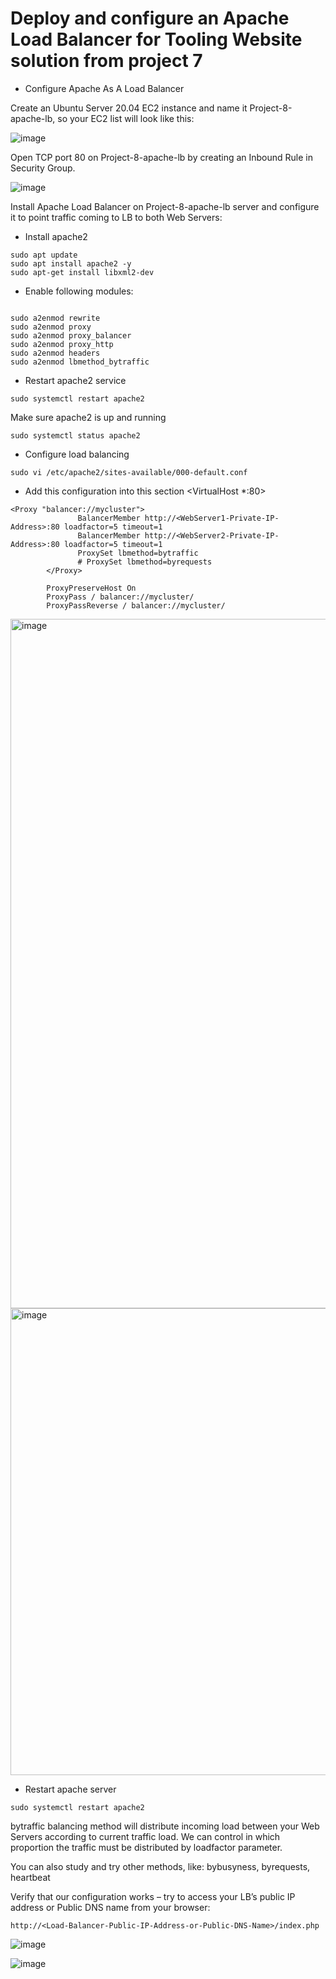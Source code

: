 
# Deploy and configure an Apache Load Balancer for Tooling Website solution from project 7 


- Configure Apache As A Load Balancer

Create an Ubuntu Server 20.04 EC2 instance and name it Project-8-apache-lb, so your EC2 list will look like this:

![image](https://github.com/sundoug01/darey.io_projects-/assets/28840209/f454f280-f81a-40bd-930c-dd44b68795b5)


Open TCP port 80 on Project-8-apache-lb by creating an Inbound Rule in Security Group.

![image](https://github.com/sundoug01/darey.io_projects-/assets/28840209/f5c95f4c-a22c-4571-a737-e25f27099447)


Install Apache Load Balancer on Project-8-apache-lb server and configure it to point traffic coming to LB to both Web Servers:

- Install apache2
```
sudo apt update
sudo apt install apache2 -y
sudo apt-get install libxml2-dev

```


- Enable following modules:
```

sudo a2enmod rewrite
sudo a2enmod proxy
sudo a2enmod proxy_balancer
sudo a2enmod proxy_http
sudo a2enmod headers
sudo a2enmod lbmethod_bytraffic

```

- Restart apache2 service
```
sudo systemctl restart apache2
```
Make sure apache2 is up and running
```
sudo systemctl status apache2
```
- Configure load balancing
```
sudo vi /etc/apache2/sites-available/000-default.conf
```
- Add this configuration into this section <VirtualHost *:80>  </VirtualHost>

```
<Proxy "balancer://mycluster">
               BalancerMember http://<WebServer1-Private-IP-Address>:80 loadfactor=5 timeout=1
               BalancerMember http://<WebServer2-Private-IP-Address>:80 loadfactor=5 timeout=1
               ProxySet lbmethod=bytraffic
               # ProxySet lbmethod=byrequests
        </Proxy>

        ProxyPreserveHost On
        ProxyPass / balancer://mycluster/
        ProxyPassReverse / balancer://mycluster/
```

<img width="1103" alt="image" src="https://github.com/sundoug01/darey.io_projects-/assets/28840209/8eac0764-c3fb-4ffb-adf3-4d941190e576">



<img width="747" alt="image" src="https://github.com/sundoug01/darey.io_projects-/assets/28840209/b21ba263-ce02-45ea-a2f6-b153a4709ada">


- Restart apache server
```
sudo systemctl restart apache2
```
bytraffic balancing method will distribute incoming load between your Web Servers according to current traffic load. We can control in which proportion the traffic must be distributed by loadfactor parameter.

You can also study and try other methods, like: bybusyness, byrequests, heartbeat

Verify that our configuration works – try to access your LB’s public IP address or Public DNS name from your browser:
```
http://<Load-Balancer-Public-IP-Address-or-Public-DNS-Name>/index.php
```

![image](https://github.com/sundoug01/darey.io_projects-/assets/28840209/ff393347-9c2e-493a-b7e6-20811c3f349f)

![image](https://github.com/sundoug01/darey.io_projects-/assets/28840209/b3c47cb0-c730-4086-8eb6-f85cf01293ba)

